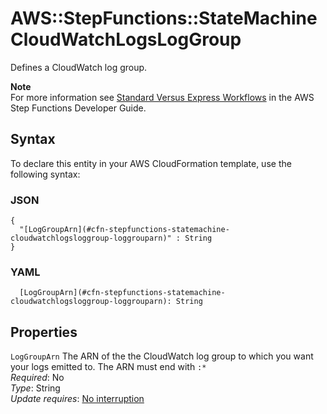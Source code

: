 # AWS::StepFunctions::StateMachine CloudWatchLogsLogGroup<a name="aws-properties-stepfunctions-statemachine-cloudwatchlogsloggroup"></a>

Defines a CloudWatch log group\.

**Note**  
For more information see [Standard Versus Express Workflows](https://docs.aws.amazon.com/step-functions/latest/dg/concepts-standard-vs-express.html) in the AWS Step Functions Developer Guide\.

## Syntax<a name="aws-properties-stepfunctions-statemachine-cloudwatchlogsloggroup-syntax"></a>

To declare this entity in your AWS CloudFormation template, use the following syntax:

### JSON<a name="aws-properties-stepfunctions-statemachine-cloudwatchlogsloggroup-syntax.json"></a>

```
{
  "[LogGroupArn](#cfn-stepfunctions-statemachine-cloudwatchlogsloggroup-loggrouparn)" : String
}
```

### YAML<a name="aws-properties-stepfunctions-statemachine-cloudwatchlogsloggroup-syntax.yaml"></a>

```
  [LogGroupArn](#cfn-stepfunctions-statemachine-cloudwatchlogsloggroup-loggrouparn): String
```

## Properties<a name="aws-properties-stepfunctions-statemachine-cloudwatchlogsloggroup-properties"></a>

`LogGroupArn`  <a name="cfn-stepfunctions-statemachine-cloudwatchlogsloggroup-loggrouparn"></a>
The ARN of the the CloudWatch log group to which you want your logs emitted to\. The ARN must end with `:*`   
*Required*: No  
*Type*: String  
*Update requires*: [No interruption](https://docs.aws.amazon.com/AWSCloudFormation/latest/UserGuide/using-cfn-updating-stacks-update-behaviors.html#update-no-interrupt)